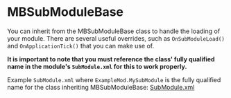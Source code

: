 # MBSubModuleBase

You can inherit from the MBSubModuleBase class to handle the loading of your module. There are several useful overrides, such as `OnSubModuleLoad()` and `OnApplicationTick()` that you can make use of.

**It is important to note that you must reference the class' fully qualified name in the module's `SubModule.xml` for this to work properly.**

Example `SubModule.xml` where `ExampleMod.MySubModule` is the fully qualified name for the class inheriting MBSubModuleBase: [SubModule.xml](https://github.com/Bannerlord-Modding/Documentation/tree/69fbb4b6e777bdaab5349c04490ba7247e8bdf38/_csharp-api/_xmldocs/submodule.md)

